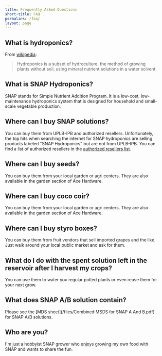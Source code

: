 ```yaml
---
title: Frequently Asked Questions
short-title: FAQ
permalink: /faq/
layout: page
---
```


## What is hydroponics?

From [wikipedia](https://en.wikipedia.org/wiki/Hydroponics):

> Hydroponics is a subset of hydroculture, the method of growing plants without
soil, using mineral nutrient solutions in a water solvent.

## What is SNAP Hydroponics?

SNAP stands for Simple Nutrient Addition Program. It is a low-cost,
low-maintenance hydroponics system that is designed for household and
small-scale vegetable production.


## Where can I buy SNAP solutions?

You can buy them from UPLB-IPB and authorized resellers. Unfortunately, the
top hits when searching the internet for SNAP hydroponics are selling products
labeled "SNAP Hydroponics" but are not from UPLB-IPB. You can find a list of
authorized resellers in the [authorized resellers list](/resellers).


## Where can I buy seeds?

You can buy them from your local garden or agri centers. They are also available
in the garden section of Ace Hardware.

## Where can I buy coco coir?

You can buy them from your local garden or agri centers. They are also available
in the garden section of Ace Hardware.

## Where can I buy styro boxes?


You can buy them from fruit vendors that sell imported grapes and the like. Just
walk around your local public market and ask for them.


## What do I do with the spent solution left in the reservoir after I harvest my crops?

You can use them to water you regular potted plants or even reuse them for your
next grow.


## What does SNAP A/B solution contain?

Please see the [MDS sheet](/files/Combined MSDS for SNAP A And B.pdf) for SNAP A/B solutions.


## Who are you?

I'm just a hobbyist SNAP grower who enjoys growing my own food with SNAP and wants to share the fun.
